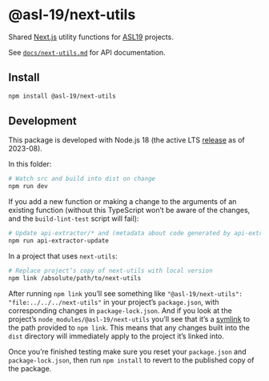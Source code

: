 # @asl-19/next-utils

Shared [Next.js](https://nextjs.org) utility functions for [ASL19](https://asl19.org/) projects.

See [`docs/next-utils.md`](./docs/next-utils.md) for API documentation.

## Install

```sh
npm install @asl-19/next-utils
```

## Development

This package is developed with Node.js 18 (the active LTS [release](https://nodejs.org/en/about/releases/) as of 2023-08).

In this folder:

```sh
# Watch src and build into dist on change
npm run dev
```

If you add a new function or making a change to the arguments of an existing function (without this TypeScript won’t be aware of the changes, and the `build-lint-test` script will fail):

```sh
# Update api-extractor/* and (metadata about code generated by api-extractor) docs/* (Markdown documentation generated by api-documenter using api-extractor metadata)
npm run api-extractor-update
```

In a project that uses `next-utils`:

```sh
# Replace project‘s copy of next-utils with local version
npm link /absolute/path/to/next-utils
```

After running `npm link` you’ll see something like `"@asl-19/next-utils": "file:../../../next-utils"` in your project’s `package.json`, with corresponding changes in `package-lock.json`. And if you look at the project’s `node_modules/@asl-19/next-utils` you’ll see that it’s a [symlink](https://en.wikipedia.org/wiki/Symbolic_link) to the path provided to `npm link`. This means that any changes built into the `dist` directory will immediately apply to the project it’s linked into.

Once you’re finished testing make sure you reset your `package.json` and `package-lock.json`, then run `npm install` to revert to the published copy of the package.
